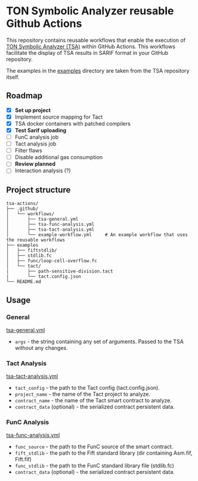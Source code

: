 # TON Symbolic Analyzer reusable Github Actions

This repository contains reusable workflows that enable the execution of [TON Symbolic Analyzer (TSA)](https://github.com/explyt/ton-bounties) within GitHub Actions. This workflows facilitate the display of TSA results in SARIF format in your GitHub repository.

The examples in the [examples](./examples/) directory are taken from the TSA repository itself.

## Roadmap
-   [x] **Set up project**
-   [x] Implement source mapping for Tact
-   [x] TSA docker containers with patched compilers
-   [x] **Test Sarif uploading**
-   [ ] FunC analysis job
-   [ ] Tact analysis job
-   [ ] Filter flaws
-   [ ] Disable additional gas consumption
-   [ ] **Review planned**
-   [ ] Interaction analysis (?)

## Project structure

```
tsa-actions/
├── .github/
│   └── workflows/
│       ├── tsa-general.yml
│       ├── tsa-func-analysis.yml
│       ├── tsa-tact-analysis.yml
│       └── example-workflow.yml     # An example workflow that uses the reusable workflows
├── examples
│   ├── fiftstdlib/
│   ├── stdlib.fc
│   ├── func/loop-cell-overflow.fc
│   └── tact/
|       ├── path-sensitive-division.tact
|       └── tact.config.json
└── README.md
```

## Usage

### General
[tsa-general.yml](./.github/workflows/tsa-general.yml)

- `args` - the string containing any set of arguments. Passed to the TSA without any changes.

### Tact Analysis
[tsa-tact-analysis.yml](./.github/workflows/tsa-tact-analysis.yml)

- `tact_config` - the path to the Tact config (tact.config.json).
- `project_name` - the name of the Tact project to analyze.
- `contract_name` - the name of the Tact smart contract to analyze.
- `contract_data` (optional) - the serialized contract persistent data.

### FunC Analysis
[tsa-func-analysis.yml](./.github/workflows/tsa-func-analysis.yml)

- `func_source` - the path to the FunC source of the smart contract.
- `fift_stdlib` - the path to the Fift standard library (dir containing Asm.fif, Fift.fif)
- `func_stdlib` - the path to the FunC standard library file (stdlib.fc)
- `contract_data` (optional) - the serialized contract persistent data.
